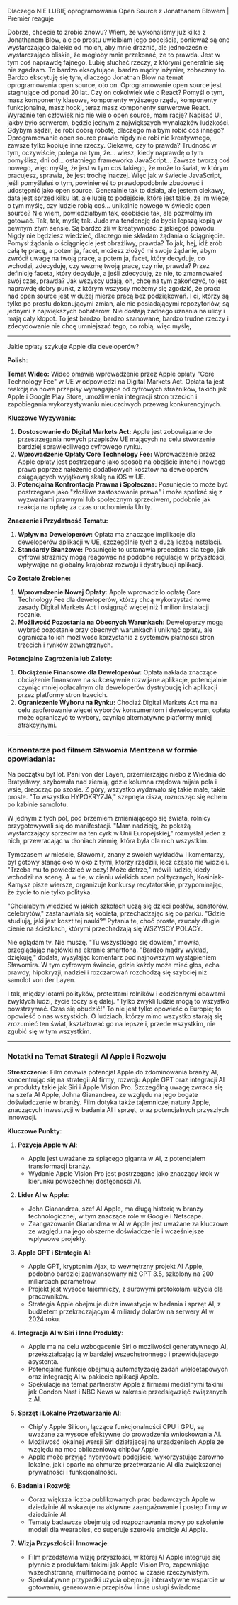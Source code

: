 

Dlaczego NIE LUBIĘ oprogramowania Open Source z Jonathanem Blowem | Premier reaguje

Dobrze, chcecie to zrobić znowu? Wiem, że wykonaliśmy już kilka z Jonathanem Blow, ale po prostu uwielbiam jego podejścia, ponieważ są one wystarczająco dalekie od moich, aby mnie drażnić, ale jednocześnie wystarczająco bliskie, że mogłoby mnie przekonać, że to prawda. Jest w tym coś naprawdę fajnego. Lubię słuchać rzeczy, z którymi generalnie się nie zgadzam. To bardzo ekscytujące, bardzo mądry inżynier, zobaczmy to. Bardzo ekscytuję się tym, dlaczego Jonathan Blow na temat oprogramowania open source, oto on. Oprogramowanie open source jest stagnujące od ponad 20 lat. Czy on cokolwiek wie o React? Pomyśl o tym, masz komponenty klasowe, komponenty wyższego rzędu, komponenty funkcjonalne, masz hooki, teraz masz komponenty serwerowe React. Wyraźnie ten człowiek nic nie wie o open source, mam rację? Napisać UI, jakby było serwerem, będzie jednym z największych wynalazków ludzkości. Gdybym sądził, że robi dobrą robotę, dlaczego miałbym robić coś innego? Oprogramowanie open source prawie nigdy nie robi nic kreatywnego, zawsze tylko kopiuje inne rzeczy. Ciekawe, czy to prawda? Trudność w tym, oczywiście, polega na tym, że... wiesz, kiedy naprawdę o tym pomyślisz, dni od... ostatniego frameworka JavaScript... Zawsze tworzą coś nowego, więc myślę, że jest w tym coś takiego, że może to świat, w którym pracujesz, sprawia, że jest trochę inaczej. Więc jak w świecie JavaScript, jeśli pomyślałeś o tym, powinieneś to prawdopodobnie zbudować i udostępnić jako open source. Generalnie tak to działa, ale jestem ciekawy, data jest sprzed kilku lat, ale lubię to podejście, które jest takie, że im więcej o tym myślę, czy ludzie robią coś... unikalnie nowego w świecie open source? Nie wiem, powiedziałbym tak, osobiście tak, ale pozwólmy im gotować. Tak, tak, myślę tak. Judo ma tendencję do bycia lepszą kopią w pewnym złym sensie. Są bardzo źli w kreatywności z jakiegoś powodu. Nigdy nie będziesz wiedzieć, dlaczego nie składam żądania o ściągnięcie. Pomysł żądania o ściągnięcie jest obraźliwy, prawda? To jak, hej, idź zrób całą tę pracę, a potem ja, facet, możesz złożyć mi swoje żądanie, abym zwrócił uwagę na twoją pracę, a potem ja, facet, który decyduje, co wchodzi, zdecyduję, czy wezmę twoją pracę, czy nie, prawda? Przez definicję faceta, który decyduje, a jeśli zdecyduję, że nie, to zmarnowałeś swój czas, prawda? Jak wszyscy udają, oh, chcę na tym zakończyć, to jest naprawdę dobry punkt, z którym wszyscy możemy się zgodzić, że praca nad open source jest w dużej mierze pracą bez podziękowań. I ci, którzy są tylko po prostu dokonującymi zmian, ale nie posiadającymi repozytoriów, są jednymi z największych bohaterów. Nie dostają żadnego uznania na ulicy i mają cały kłopot. To jest bardzo, bardzo szanowane, bardzo trudne rzeczy i zdecydowanie nie chcę umniejszać tego, co robią, więc myślę,


-----
Jakie opłaty szykuje Apple dla developerów?

**Polish:**

**Temat Wideo:** Wideo omawia wprowadzenie przez Apple opłaty "Core Technology Fee" w UE w odpowiedzi na Digital Markets Act. Opłata ta jest reakcją na nowe przepisy wymagające od cyfrowych strażników, takich jak Apple i Google Play Store, umożliwienia integracji stron trzecich i zapobiegania wykorzystywaniu nieuczciwych przewag konkurencyjnych.

**Kluczowe Wyzywania:**

1. **Dostosowanie do Digital Markets Act:** Apple jest zobowiązane do przestrzegania nowych przepisów UE mających na celu stworzenie bardziej sprawiedliwego cyfrowego rynku.
2. **Wprowadzenie Opłaty Core Technology Fee:** Wprowadzenie przez Apple opłaty jest postrzegane jako sposób na obejście intencji nowego prawa poprzez nałożenie dodatkowych kosztów na deweloperów osiągających wyjątkową skalę na iOS w UE.
3. **Potencjalna Konfrontacja Prawna i Społeczna:** Posunięcie to może być postrzegane jako "złośliwe zastosowanie prawa" i może spotkać się z wyzwaniami prawnymi lub społecznym sprzeciwem, podobnie jak reakcja na opłatę za czas uruchomienia Unity.

**Znaczenie i Przydatność Tematu:**

1. **Wpływ na Deweloperów:** Opłata ma znaczące implikacje dla deweloperów aplikacji w UE, szczególnie tych z dużą liczbą instalacji.
2. **Standardy Branżowe:** Posunięcie to ustanawia precedens dla tego, jak cyfrowi strażnicy mogą reagować na podobne regulacje w przyszłości, wpływając na globalny krajobraz rozwoju i dystrybucji aplikacji.

**Co Zostało Zrobione:**

1. **Wprowadzenie Nowej Opłaty:** Apple wprowadziło opłatę Core Technology Fee dla deweloperów, którzy chcą wykorzystać nowe zasady Digital Markets Act i osiągnąć więcej niż 1 milion instalacji rocznie.
2. **Możliwość Pozostania na Obecnych Warunkach:** Deweloperzy mogą wybrać pozostanie przy obecnych warunkach i uniknąć opłaty, ale ogranicza to ich możliwość korzystania z systemów płatności stron trzecich i rynków zewnętrznych.

**Potencjalne Zagrożenia lub Zalety:**

1. **Obciążenie Finansowe dla Deweloperów:** Opłata nakłada znaczące obciążenie finansowe na sukcesywnie rozwijane aplikacje, potencjalnie czyniąc mniej opłacalnym dla deweloperów dystrybucję ich aplikacji przez platformy stron trzecich.
2. **Ograniczenie Wyboru na Rynku:** Chociaż Digital Markets Act ma na celu zaoferowanie więcej wyborów konsumentom i deweloperom, opłata może ograniczyć te wybory, czyniąc alternatywne platformy mniej atrakcyjnymi.




--------------------
### Komentarze pod filmem Sławomia Mentzena w formie opowiadania:

Na początku był lot. Pani von der Layen, przemierzając niebo z Wiednia do Bratysławy, szybowała nad ziemią, gdzie kolumna rządowa mijała pola i wsie, drepcząc po szosie. Z góry, wszystko wydawało się takie małe, takie proste. "To wszystko HYPOKRYZJA," szepnęła cisza, roznosząc się echem po kabinie samolotu.

W jednym z tych pól, pod brzemiem zmieniającego się świata, rolnicy przygotowywali się do manifestacji. "Mam nadzieję, że pokażą wystarczający sprzeciw na ten cyrk w Unii Europejskiej," rozmyślał jeden z nich, przewracając w dłoniach ziemię, która była dla nich wszystkim.

Tymczasem w mieście, Sławomir, znany z swoich wykładów i komentarzy, był gotowy stanąć oko w oko z tymi, którzy rządzili, lecz często nie widzieli. "Trzeba mu to powiedzieć w oczy! Może dotrze," mówili ludzie, kiedy wchodził na scenę. A w tle, w cieniu wielkich scen politycznych, Kosiniak-Kamysz pisze wiersze, organizuje konkursy recytatorskie, przypominając, że życie to nie tylko polityka.

"Chciałabym wiedzieć w jakich szkołach uczą się dzieci posłów, senatorów, celebrytów," zastanawiała się kobieta, przechadzając się po parku. "Gdzie studiują, jaki jest koszt tej nauki?" Pytania te, choć proste, rzucały długie cienie na ścieżkach, którymi przechadzają się WSZYSCY POLACY.

Nie oglądam tv. Nie muszę. "Tu wszystkiego się dowiem," mówiła, przeglądając nagłówki na ekranie smartfona. "Bardzo mądry wykład, dziękuję," dodała, wysyłając komentarz pod najnowszym wystąpieniem Sławomira. W tym cyfrowym świecie, gdzie każdy może mieć głos, echa prawdy, hipokryzji, nadziei i rozczarowań rozchodzą się szybciej niż samolot von der Layen.

I tak, między lotami polityków, protestami rolników i codziennymi obawami zwykłych ludzi, życie toczy się dalej. "Tylko zwykli ludzie mogą to wszystko powstrzymać. Czas się obudzić!" To nie jest tylko opowieść o Europie; to opowieść o nas wszystkich. O ludziach, którzy mimo wszystko starają się zrozumieć ten świat, kształtować go na lepsze i, przede wszystkim, nie zgubić się w tym wszystkim.


-------
### Notatki na Temat Strategii AI Apple i Rozwoju

**Streszczenie**: Film omawia potencjał Apple do zdominowania branży AI, koncentrując się na strategii AI firmy, rozwoju Apple GPT oraz integracji AI w produkty takie jak Siri i Apple Vision Pro. Szczególną uwagę zwraca się na szefa AI Apple, Johna Gianandrea, ze względu na jego bogate doświadczenie w branży. Film dotyka także tajemniczej natury Apple, znaczących inwestycji w badania AI i sprzęt, oraz potencjalnych przyszłych innowacji.

**Kluczowe Punkty**:

1. **Pozycja Apple w AI**:
    
    - Apple jest uważane za śpiącego giganta w AI, z potencjałem transformacji branży.
    - Wydanie Apple Vision Pro jest postrzegane jako znaczący krok w kierunku powszechnej dostępności AI.
2. **Lider AI w Apple**:
    
    - John Gianandrea, szef AI Apple, ma długą historię w branży technologicznej, w tym znaczące role w Google i Netscape.
    - Zaangażowanie Gianandrea w AI w Apple jest uważane za kluczowe ze względu na jego obszerne doświadczenie i wcześniejsze wpływowe projekty.
3. **Apple GPT i Strategia AI**:
    
    - Apple GPT, kryptonim Ajax, to wewnętrzny projekt AI Apple, podobno bardziej zaawansowany niż GPT 3.5, szkolony na 200 miliardach parametrów.
    - Projekt jest wysoce tajemniczy, z surowymi protokołami użycia dla pracowników.
    - Strategia Apple obejmuje duże inwestycje w badania i sprzęt AI, z budżetem przekraczającym 4 miliardy dolarów na serwery AI w 2024 roku.
4. **Integracja AI w Siri i Inne Produkty**:
    
    - Apple ma na celu wzbogacenie Siri o możliwości generatywnego AI, przekształcając ją w bardziej wszechstronnego i przewidującego asystenta.
    - Potencjalne funkcje obejmują automatyzację zadań wieloetapowych oraz integrację AI w pakiecie aplikacji Apple.
    - Spekulacje na temat partnerstw Apple z firmami medialnymi takimi jak Condon Nast i NBC News w zakresie przedsięwzięć związanych z AI.
5. **Sprzęt i Lokalne Przetwarzanie AI**:
    
    - Chip'y Apple Silicon, łączące funkcjonalności CPU i GPU, są uważane za wysoce efektywne do prowadzenia wnioskowania AI.
    - Możliwość lokalnej wersji Siri działającej na urządzeniach Apple ze względu na moc obliczeniową chipów Apple.
    - Apple może przyjąć hybrydowe podejście, wykorzystując zarówno lokalne, jak i oparte na chmurze przetwarzanie AI dla zwiększonej prywatności i funkcjonalności.
6. **Badania i Rozwój**:
    
    - Coraz większa liczba publikowanych prac badawczych Apple w dziedzinie AI wskazuje na aktywne zaangażowanie i postęp firmy w dziedzinie AI.
    - Tematy badawcze obejmują od rozpoznawania mowy po szkolenie modeli dla wearables, co sugeruje szerokie ambicje AI Apple.
7. **Wizja Przyszłości i Innowacje**:
    
    - Film przedstawia wizję przyszłości, w której AI Apple integruje się płynnie z produktami takimi jak Apple Vision Pro, zapewniając wszechstronną, multimodalną pomoc w czasie rzeczywistym.
    - Spekulatywne przypadki użycia obejmują interaktywne wsparcie w gotowaniu, generowanie przepisów i inne usługi świadome

-----

